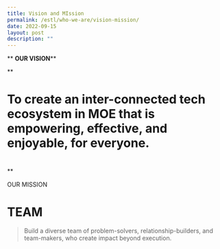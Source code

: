 ```yaml
---
title: Vision and MIssion
permalink: /estl/who-we-are/vision-mission/
date: 2022-09-15
layout: post
description: ""
---
```


** **OUR VISION****

**

# To create an inter-connected tech ecosystem in MOE that is empowering, effective, and enjoyable, for everyone.
# 
**

OUR MISSION
# TEAM
> 
> Build a diverse team of problem-solvers, relationship-builders, and team-makers, who create impact beyond execution.

